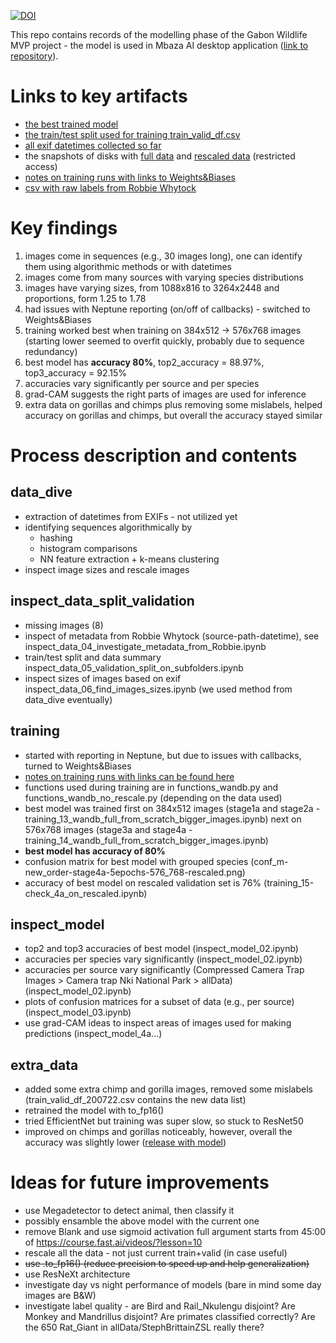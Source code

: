 [![DOI](https://zenodo.org/badge/337990346.svg)](https://zenodo.org/badge/latestdoi/337990346)

This repo contains records of the modelling phase of the Gabon Wildlife MVP project - the model is used in Mbaza AI desktop application ([link to repository](https://github.com/Appsilon/wildlife-explorer)).

# Links to key artifacts
* [the best trained model](https://github.com/Appsilon/gabon_wildlife_training/releases/tag/v1.0-model)
* [the train/test split used for training train_valid_df.csv](https://github.com/Appsilon/gabon_wildlife_training/releases/tag/v1.0-train_valid_df)
* [all exif datetimes collected so far](https://github.com/Appsilon/gabon_wildlife_training/tree/master/data_dive/datetimes_exif)
* the snapshots of disks with [full data](https://console.cloud.google.com/compute/snapshotsDetail/projects/wildlifeexplorer/global/snapshots/snapshot-wildlife-explorer-data?project=wildlifeexplorer) and [rescaled data](https://console.cloud.google.com/compute/snapshotsDetail/projects/wildlifeexplorer/global/snapshots/snapshot-wildlife-explorer-data-rescaled?project=wildlifeexplorer) (restricted access)
* [notes on training runs with links to Weights&Biases](https://github.com/Appsilon/gabon_wildlife_training/blob/master/notes_on_training_runs.md)
* [csv with raw labels from Robbie Whytock](https://github.com/Appsilon/gabon_wildlife_training/releases/tag/v1.0-raw_csv)

# Key findings
1. images come in sequences (e.g., 30 images long), one can identify them using algorithmic methods or with datetimes
2. images come from many sources with varying species distributions
3. images have varying sizes, from 1088x816 to 3264x2448 and proportions, form 1.25 to 1.78
4. had issues with Neptune reporting (on/off of callbacks) - switched to Weights&Biases
5. training worked best when training on 384x512 -> 576x768 images (starting lower seemed to overfit quickly, probably due to sequence redundancy)
6. best model has **accuracy 80%**, top2_accuracy = 88.97%, top3_accuracy = 92.15%
7. accuracies vary significantly per source and per species
8. grad-CAM suggests the right parts of images are used for inference
9. extra data on gorillas and chimps plus removing some mislabels, helped accuracy on gorillas and chimps, but overall the accuracy stayed similar

# Process description and contents

## data_dive
* extraction of datetimes from EXIFs - not utilized yet
* identifying sequences algorithmically by
  * hashing
  * histogram comparisons
  * NN feature extraction + k-means clustering
* inspect image sizes and rescale images

## inspect_data_split_validation
* missing images (8)
* inspect of metadata from Robbie Whytock (source-path-datetime), see inspect_data_04_investigate_metadata_from_Robbie.ipynb
* train/test split and data summary inspect_data_05_validation_split_on_subfolders.ipynb
* inspect sizes of images based on exif inspect_data_06_find_images_sizes.ipynb (we used method from data_dive eventually)

## training
* started with reporting in Neptune, but due to issues with callbacks, turned to Weights&Biases
* [notes on training runs with links can be found here](https://github.com/Appsilon/gabon_wildlife_training/blob/master/notes_on_training_runs.md)
* functions used during training are in functions_wandb.py and functions_wandb_no_rescale.py (depending on the data used)
* best model was trained first on 384x512 images (stage1a and stage2a - training_13_wandb_full_from_scratch_bigger_images.ipynb) next on 576x768 images (stage3a and stage4a - training_14_wandb_full_from_scratch_bigger_images.ipynb)
* **best model has accuracy of 80%**
* confusion matrix for best model with grouped species (conf_m-new_order-stage4a-5epochs-576_768-rescaled.png)
* accuracy of best model on rescaled validation set is 76% (training_15-check_4a_on_rescaled.ipynb)

## inspect_model
* top2 and top3 accuracies of best model (inspect_model_02.ipynb)
* accuracies per species vary significantly (inspect_model_02.ipynb)
* accuracies per source vary significantly (Compressed Camera Trap Images > Camera trap Nki National Park > allData) (inspect_model_02.ipynb)
* plots of confusion matrices for a subset of data (e.g., per source) (inspect_model_03.ipynb)
* use grad-CAM ideas to inspect areas of images used for making predictions (inspect_model_4a...)

## extra_data
* added some extra chimp and gorilla images, removed some mislabels (train_valid_df_200722.csv contains the new data list)
* retrained the model with to_fp16()
* tried EfficientNet but training was super slow, so stuck to ResNet50
* improved on chimps and gorillas noticeably, however, overall the accuracy was slightly lower ([release with model](https://github.com/Appsilon/gabon_wildlife_training/releases/tag/v1.0-model-extra-data))

# Ideas for future improvements
* use Megadetector to detect animal, then classify it
* possibly ensamble the above model with the current one
* remove Blank and use sigmoid activation full argument starts from 45:00 of https://course.fast.ai/videos/?lesson=10
* rescale all the data - not just current train+valid (in case useful)
* ~~use .to_fp16() (reduce precision to speed up and help generalization)~~
* use ResNeXt architecture
* investigate day vs night performance of models (bare in mind some day images are B&W)
* investigate label quality - are Bird and Rail_Nkulengu disjoint? Are Monkey and Mandrillus disjoint? Are primates classified correctly? Are the 650 Rat_Giant in allData/StephBrittainZSL really there?
